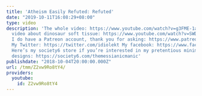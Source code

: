 ```yaml
---
title: 'Atheism Easily Refuted: Refuted'
date: "2019-10-11T16:08:29+08:00"
type: video
description: 'The whole video: https://www.youtube.com/watch?v=g3FME-1aVxc Tony Reed''s
  video about dinosaur soft tissue: https://www.youtube.com/watch?v=SWDY7GSf6Rk Yes,
  I do have a Patreon account, thank you for asking: https://www.patreon.com/themessianicmanic
  My Twitter: https://twitter.com/idiolekt My facebook: https://www.facebook.com/themessianicmanic/
  Here’s my society6 store if you’re interested in my pretentious minimalist poster
  designs: https://society6.com/themessianicmanic'
publishdate: "2018-10-04T20:00:00.000Z"
url: /tmm/Z2vw9Ro8tY4/
providers:
  youtube:
    id: Z2vw9Ro8tY4
---
```

